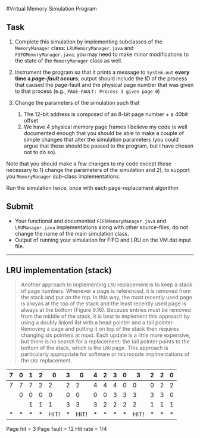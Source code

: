#Virtual Memory Simulation Program

## Task
1. Complete this simulation by implementing subclasses of the `MemoryManager` class: `LRUMemoryManager.java` and `FIFOMemoryManager.java`; you may need to make minor modifications to the state of the `MemoryManager` class as well.


2. Instrument the program so that it prints a message to `System.out` **every time a *page-fault* occurs**; output should include the ID of the process that caused the page-fault and the physical page number that was given to that process (e.g., `PAGE-FAULT: Process 3 given page 0`)


3. Change the parameters of the simulation such that 
    1. The 12-bit address is composed of an 8-bit page number + a 40bit offset
    2. We have 4 physical memory page frames
    I believe my code is well documented enough that you should be able to make a couple of simple changes that alter the simulation parameters (you could argue that these should be passed to the program, but I have chosen not to do so).

Note that you should make a few changes to my code except those necessary to 1) change the parameters of the simulation and 2), to support you `MemoryManager` sub-class implementations.

Run the simulation twice, once with each page-replacement algorithm

## Submit

* Your functional and documented `FIFOMemoryManager.java` and `LRUManager.java` implementations along with other source-files; do not change the name of the main simulation class.
* Output of running your simulation for FIFO and LRU on the VM.dat input file.

---

## LRU implementation (stack)
> Another approach to implementing `LRU` replacement is to keep a stack of page numbers.  Whenever a page is referenced, it is removed from the stack and put on the top.  In this way, the most recently used page is alwyas at the top of the stack and the least recently used page is always at the bottom (Figure 9.16).  Because entries must be removed from the middle of the stack, it is best to implement this approach by using a doubly linked list with a head pointer and a tail pointer.  Removing a page and putting it on top of the stack then requires changing six pointers at most.  Each update is a little more expensive, but there is no search for a replacement; the tail pointer points to the bottom of the stack, which is the `LRU` page.  This approach is particularly appropriate for software or microcode implmentations of the `LRU` replacement.

| 7 	| 0 	| 1 	| 2 	| 0    	| 3 	| 0    	| 4 	| 2 	| 3 	| 0 	| 3    	| 2 	| 2 	| 0 	|
|---	|---	|---	|---	|------	|---	|------	|---	|---	|---	|---	|------	|---	|---	|---	|
| 7 	| 7 	| 7 	| 2 	| 2    	| 2 	| 2    	| 4 	| 4 	| 4 	| 0 	| 0    	| 0 	| 2 	| 2 	|
|   	| 0 	| 0 	| 0 	| 0    	| 0 	| 0    	| 0 	| 0 	| 3 	| 3 	| 3    	| 3 	| 3 	| 0 	|
|   	|   	| 1 	| 1 	| 1    	| 3 	| 3    	| 3 	| 2 	| 2 	| 2 	| 2    	| 1 	| 1 	| 1 	|
| * 	| * 	| * 	| * 	| HIT! 	| * 	| HIT! 	| * 	| * 	| * 	| * 	| HIT! 	| * 	| * 	| * 	|
Page hit = 3
Page fault = 12
Hit rate = 1/4